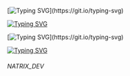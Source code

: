 

[![Typing SVG](https://readme-typing-svg.herokuapp.com?color=34eb49&lines=Languages:)](https://git.io/typing-svg)



[![Typing SVG](https://readme-typing-svg.herokuapp.com?color=F7007A&duration=400&lines=js,;py,;php,;html-css,;java,;eris,;go,;react.js,;batched,;vue.js,;sqlite3,;sql,;ruby;.net;shell)](https://git.io/typing-svg)

[![Typing SVG](https://readme-typing-svg.herokuapp.com?color=34eb49&lines=My+skills+:)](https://git.io/typing-svg)




[![Typing SVG](https://readme-typing-svg.herokuapp.com?color=6b34eb&lines=Developer,+Certified+Ethical+Hacker,;+Server+Manager+&+Admin+Frontend+&+Backend)](https://git.io/typing-svg)

###### NATRIX_DEV
